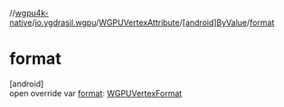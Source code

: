 //[wgpu4k-native](../../../../index.md)/[io.ygdrasil.wgpu](../../index.md)/[WGPUVertexAttribute](../index.md)/[[android]ByValue](index.md)/[format](format.md)

# format

[android]\
open override var [format](format.md): [WGPUVertexFormat](../../-w-g-p-u-vertex-format/index.md)